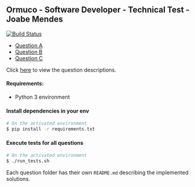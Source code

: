 ## Ormuco - Software Developer - Technical Test - Joabe Mendes

[![Build Status](https://travis-ci.com/JoabMendes/joabe_mendes_test.svg?token=YiXFcShY3q5wCAWymCUr&branch=master)](https://travis-ci.com/JoabMendes/joabe_mendes_test)


- [Question A](https://github.com/JoabMendes/joabe_mendes_test/tree/master/question_a)
- [Question B](https://github.com/JoabMendes/joabe_mendes_test/tree/master/question_b)
- [Question C](https://github.com/JoabMendes/joabe_mendes_test/tree/master/question_c)


Click [here](https://gist.github.com/JoabMendes/34774f7e9068538e08cf82cc620471e4) to view the question descriptions.

#### Requirements:

- Python 3 environment


#### Install dependencies in your env

```bash
# On the activated environment
$ pip install -r requirements.txt 
``` 

#### Execute tests for all questions

```bash
# On the activated environment
$ ./run_tests.sh
```

Each question folder has their own `README.md` describing the implemented solutions.